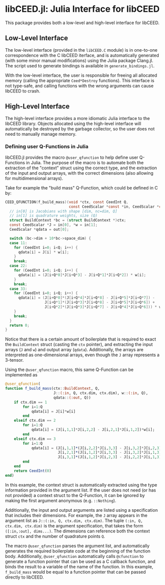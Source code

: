 # libCEED.jl: Julia Interface for libCEED

This package provides both a low-level and high-level interface for libCEED.

## Low-Level Interface

The low-level interface (provided in the `libCEED.C` module) is in one-to-one
correspondence with the C libCEED iterface, and is automatically generated (with
some minor manual modifications) using the Julia package Clang.jl. The script
used to generate bindings is available in `generate_bindings.jl`.

With the low-level interface, the user is responsible for freeing all allocated
memory (calling the appropriate `Ceed*Destroy` functions). This interface is
not type-safe, and calling functions with the wrong arguments can cause libCEED
to crash.

## High-Level Interface

The high-level interface provides a more idiomatic Julia interface to the
libCEED library. Objects allocated using the high-level interface will
automatically be destroyed by the garbage collector, so the user does not need
to manually manage memory.

### Defining user Q-Functions in Julia

libCEED.jl provides the macro `@user_qfunction` to help define user Q-Functions
in Julia. The purpose of the macro is to automate both the extraction of the
"context" struct using the correct type, and the extraction of the input and
output arrays, with the correct dimensions (also allowing for multidimensional
arrays).

Take for example the "build mass" Q-Function, which could be defined
in C by:
```c
CEED_QFUNCTION(f_build_mass)(void *ctx, const CeedInt Q,
                             const CeedScalar *const *in, CeedScalar *const *out) {
  // in[0] is Jacobians with shape [dim, nc=dim, Q]
  // in[1] is quadrature weights, size (Q)
  struct BuildContext *bc = (struct BuildContext *)ctx;
  const CeedScalar *J = in[0], *w = in[1];
  CeedScalar *qdata = out[0];

  switch (bc->dim + 10*bc->space_dim) {
  case 11:
    for (CeedInt i=0; i<Q; i++) {
      qdata[i] = J[i] * w[i];
    }
    break;
  case 22:
    for (CeedInt i=0; i<Q; i++) {
      qdata[i] = (J[i+Q*0]*J[i+Q*3] - J[i+Q*1]*J[i+Q*2]) * w[i];
    }
    break;
  case 33:
    for (CeedInt i=0; i<Q; i++) {
      qdata[i] = (J[i+Q*0]*(J[i+Q*4]*J[i+Q*8] - J[i+Q*5]*J[i+Q*7]) -
                  J[i+Q*1]*(J[i+Q*3]*J[i+Q*8] - J[i+Q*5]*J[i+Q*6]) +
                  J[i+Q*2]*(J[i+Q*3]*J[i+Q*7] - J[i+Q*4]*J[i+Q*6])) * w[i];
    }
    break;
  }
  return 0;
}
```
Notice that there is a certain amount of boilerplate that is required to exact
the `BuildContext` struct (casting the `ctx` pointer), and extracting the input
arrays (`J` and `w`) and output array (`qdata`). Additionally, the arrays are
interpreted as one-dimensional arrays, even though the `J` array represents a
3-tensor.

Using the `@user_qfunction` macro, this same Q-Function can be implemented as
```julia
@user_qfunction(
function f_build_mass(ctx::BuildContext, Q,
                      J::(:in, Q, ctx.dim, ctx.dim), w::(:in, Q),
                      qdata::(:out, Q))
    if ctx.dim == 1
        for i=1:Q
            qdata[i] = J[i]*w[i]
        end
    elseif ctx.dim == 2
        for i=1:Q
            qdata[i] = (J[i,1,1]*J[i,2,2] - J[i,2,1]*J[i,1,2])*w[i];
        end
    elseif ctx.dim == 3
        for i=1:Q
            qdata[i] = (J[i,1,1]*(J[i,2,2]*J[i,3,3] - J[i,3,2]*J[i,2,3]) -
                        J[i,2,1]*(J[i,1,2]*J[i,3,3] - J[i,3,2]*J[i,1,3]) +
                        J[i,3,1]*(J[i,1,2]*J[i,2,3] - J[i,2,2]*J[i,1,3]))*w[i]
        end
    end
    return CeedInt(0)
end)
```
In this example, the context struct is automatically extracted using the type
information provided in the argument list. If the user does not need (or has
not provided) a context struct to the Q-Function, it can be ignored by making
the first argument anonymous (e.g. `::Nothing`).

Additionally, the input and output arguments are listed using a specification
that includes their dimensions. For example, the `J` array appears in the
argument list as `J::(:in, Q, ctx.dim, ctx.dim)`. The tuple
`(:in, Q, ctx.dim, ctx.dim)` is the argument specification, that takes the form
`([:in,:out], dims...)`. The dimensions can reference both the context struct
`ctx` and the number of quadrature points `Q`.

The macro `@user_qfunction` parses the argument list, and automatically
generates the required boilerplate code at the beginning of the function body.
Additionally, `@user_qfunction` automatically calls `@cfunction` to generate a
function pointer that can be used as a C callback function, and binds the result
to a variable of the name of the function. In this example, `f_build_mass` would
be equal to a function pointer that can be passed directly to libCEED.
